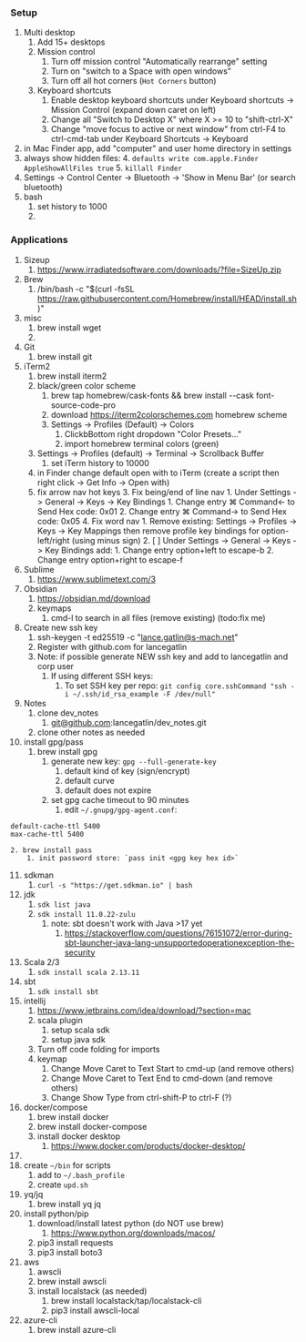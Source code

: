 ### Setup
1. Multi desktop
	1. Add 15+ desktops
	3. Mission control
		1. Turn off mission control "Automatically rearrange" setting
		2. Turn on "switch to a Space with open windows"
		3. Turn off all hot corners (`Hot Corners` button)
	4. Keyboard shortcuts
		1. Enable desktop keyboard shortcuts under Keyboard shortcuts -> Mission Control (expand down caret on left)
		2. Change all "Switch to Desktop X" where X >= 10  to "shift-ctrl-X"
		3. Change "move focus to active or next window" from ctrl-F4 to ctrl-cmd-tab under Keyboard Shortcuts -> Keyboard
2. in Mac Finder app, add "computer" and user home directory in settings
3. always show hidden files:
	4. `defaults write com.apple.Finder AppleShowAllFiles true`
	5. `killall Finder`
4. Settings -> Control Center -> Bluetooth -> 'Show in Menu Bar' (or search bluetooth)
5. bash
	1. set history to 1000
	2. 
	
### Applications
1. Sizeup
	1. https://www.irradiatedsoftware.com/downloads/?file=SizeUp.zip
2. Brew
	1. /bin/bash -c "$(curl -fsSL https://raw.githubusercontent.com/Homebrew/install/HEAD/install.sh)"
3. misc
	1. brew install wget
	2. 
4. Git
	1. brew install git
5. iTerm2
	1. brew install iterm2
	2. black/green color scheme
		1. brew tap homebrew/cask-fonts && brew install --cask font-source-code-pro
		2. download https://iterm2colorschemes.com homebrew scheme
		3. Settings -> Profiles (Default) -> Colors
			1. ClickbBottom right dropdown "Color Presets..."
			2. import homebrew terminal colors (green)
	3. Settings -> Profiles (default) -> Terminal -> Scrollback Buffer
		1. set iTerm history to 10000
	4. in Finder change default open with to iTerm (create a script then right click -> Get Info -> Open with)
	5. fix arrow nav hot keys
		3. Fix being/end of line nav
			1. Under Settings -> General -> Keys -> Key Bindings
				1. Change entry ⌘ Command← to Send Hex code: 0x01
				2. Change entry ⌘ Command→ to Send Hex code: 0x05
		4. Fix word nav
			1. Remove existing: Settings -> Profiles -> Keys -> Key Mappings then remove profile key bindings for option-left/right (using minus sign)
			2. [ ] Under Settings -> General -> Keys -> Key Bindings add:
				1. Change entry option+left to escape-b 
				2. Change entry option+right to escape-f
6. Sublime
	1. https://www.sublimetext.com/3
7. Obsidian
	1. https://obsidian.md/download
	2. keymaps
		1. cmd-l to search in all files (remove existing) (todo:fix me)
8. Create new ssh key
	1. ssh-keygen -t ed25519 -c "lance.gatlin@s-mach.net"
	2. Register with github.com for lancegatlin
	3. Note: if possible generate NEW ssh key and add to lancegatlin and corp user
		1. If using different SSH keys:
			1. To set SSH key per repo:  `git config core.sshCommand "ssh -i ~/.ssh/id_rsa_example -F /dev/null"`
9. Notes
	1. clone dev_notes
		1. git@github.com:lancegatlin/dev_notes.git
	2. clone other notes as needed
10. install gpg/pass
	1. brew install gpg
		1. generate new key: `gpg --full-generate-key`
			1. default kind of key (sign/encrypt)
			2. default curve
			3. default does not expire
		2. set gpg cache timeout to 90 minutes
			1. edit `~/.gnupg/gpg-agent.conf`:
```
default-cache-ttl 5400
max-cache-ttl 5400
```
	2. brew install pass
		1. init password store: `pass init <gpg key hex id>`
11. sdkman
	1. `curl -s "https://get.sdkman.io" | bash`
12. jdk
	1. `sdk list java`
	2. `sdk install 11.0.22-zulu`
		1. note: sbt doesn't work with Java >17 yet
			1. https://stackoverflow.com/questions/76151072/error-during-sbt-launcher-java-lang-unsupportedoperationexception-the-security
13. Scala 2/3
	1. `sdk install scala 2.13.11`
14. sbt
	1. `sdk install sbt`
15. intellij
	1. https://www.jetbrains.com/idea/download/?section=mac
	2. scala plugin
		1. setup scala sdk
		2. setup java sdk
	3. Turn off code folding for imports
	4. keymap
		1. Change Move Caret to Text Start to cmd-up (and remove others)
		2. Change Move Caret to Text End to cmd-down (and remove others)
		3. Change Show Type from ctrl-shift-P to ctrl-F (?)
16. docker/compose
	1. brew install docker
	2. brew install docker-compose
	3. install docker desktop
		1. https://www.docker.com/products/docker-desktop/
17. 
18. create `~/bin` for scripts
	1. add to `~/.bash_profile`
	2. create `upd.sh`
19. yq/jq
	1. brew install yq jq
20. install python/pip
	1. download/install latest python (do NOT use brew)
		1. https://www.python.org/downloads/macos/
	2. pip3 install requests
	3. pip3 install boto3
21. aws
	1. awscli
	1. brew install awscli
	2. install localstack (as needed)
		1. brew install localstack/tap/localstack-cli
		2. pip3 install awscli-local
22. azure-cli
	1. brew install azure-cli